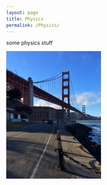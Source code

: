 ```yaml
---
layout: page
title: Physics
permalink: /Physics/
---
```


some physics stuff

<img src="/pictures/mostisko.jpg" alt="Martin Polacek" width="255px" >
